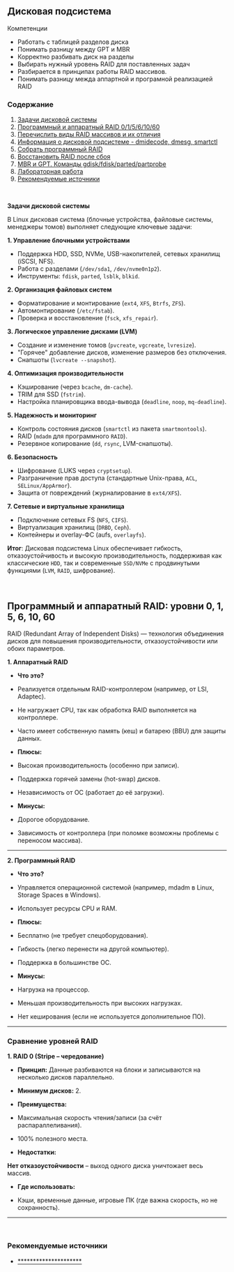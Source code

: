 ## Дисковая подсистема

Компетенции

- Работать с таблицей разделов диска
- Понимать разницу между GPT и MBR
- Корректно разбивать диск на разделы
- Выбирать нужный уровень RAID для поставленных задач
- Разбирается в принципах работы RAID массивов.
- Понимать разницу межда аппартной и програмной реализацией RAID


### <a name='toc'>Содержание</a>

1. [Задачи дисковой системы](#1)
2. [Программный и аппаратный RAID 0/1/5/6/10/60](#2)
3. [Перечислить виды RAID массивов и их отличия](#3)
4. [Информация о дисковой подсистеме - dmidecode, dmesg, smartctl](#4)
5. [Собрать программный RAID](#5)
6. [Восстановить RAID после сбоя](#6)
7. [MBR и GPT. Команды gdisk/fdisk/parted/partprobe](#7)
8. [Лабораторная работа](#8)
9. [Рекомендуемые источники](#recommended_sources)


<br>

**<a name='1'>Задачи дисковой системы</a>**

В Linux дисковая система (блочные устройства, файловые системы, менеджеры томов) выполняет следующие ключевые задачи:

**1. Управление блочными устройствами**

- Поддержка HDD, SSD, NVMe, USB-накопителей, сетевых хранилищ (iSCSI, NFS).
- Работа с разделами (`/dev/sda1`, `/dev/nvme0n1p2`).
- Инструменты: `fdisk`, `parted`, `lsblk`, `blkid`.

**2. Организация файловых систем**

- Форматирование и монтирование (`ext4`, `XFS`, `Btrfs`, `ZFS`).
- Автомонтирование (`/etc/fstab`).
- Проверка и восстановление (`fsck`, `xfs_repair`).

**3. Логическое управление дисками (LVM)**

- Создание и изменение томов (`pvcreate`, `vgcreate`, `lvresize`).
- "Горячее" добавление дисков, изменение размеров без отключения.
- Снапшоты (`lvcreate --snapshot`).

**4. Оптимизация производительности**

- Кэширование (через `bcache`, `dm-cache`).
- TRIM для SSD (`fstrim`).
- Настройка планировщика ввода-вывода (`deadline`, `noop`, `mq-deadline`).

**5. Надежность и мониторинг**

- Контроль состояния дисков (`smartctl` из пакета `smartmontools`).
- RAID (`mdadm` для программного `RAID`).
- Резервное копирование (`dd`, `rsync`, LVM-снапшоты).

**6. Безопасность**

- Шифрование (LUKS через `cryptsetup`).
- Разграничение прав доступа (стандартные Unix-права, `ACL`, `SELinux/AppArmor`).
- Защита от повреждений (журналирование в `ext4/XFS`).

**7. Сетевые и виртуальные хранилища**

- Подключение сетевых FS (`NFS`, `CIFS`).
- Виртуализация хранилищ (`DRBD`, `Ceph`).
- Контейнеры и overlay-ФС (aufs, `overlayfs`).

**Итог**: Дисковая подсистема Linux обеспечивает гибкость, отказоустойчивость и высокую производительность, поддерживая как классические `HDD`, так и современные `SSD/NVMe` с продвинутыми функциями (`LVM`, `RAID`, шифрование).



<br>

## <a name='1'>Программный и аппаратный RAID: уровни 0, 1, 5, 6, 10, 60</a>

RAID (Redundant Array of Independent Disks) — технология объединения дисков для повышения производительности, отказоустойчивости или обоих параметров.

**1. Аппаратный RAID**

- **Что это?**
- Реализуется отдельным RAID-контроллером (например, от LSI, Adaptec).
- Не нагружает CPU, так как обработка RAID выполняется на контроллере.
- Часто имеет собственную память (кеш) и батарею (BBU) для защиты данных.

- **Плюсы:**
- Высокая производительность (особенно при записи).
- Поддержка горячей замены (hot-swap) дисков.
- Независимость от ОС (работает до её загрузки).

- **Минусы:**
- Дорогое оборудование.
- Зависимость от контроллера (при поломке возможны проблемы с переносом массива).


<hr>

**2. Программный RAID**

- **Что это?**
- Управляется операционной системой (например, mdadm в Linux, Storage Spaces в Windows).
- Использует ресурсы CPU и RAM.

- **Плюсы:**
- Бесплатно (не требует спецоборудования).
- Гибкость (легко перенести на другой компьютер).
- Поддержка в большинстве ОС.

- **Минусы:**
- Нагрузка на процессор.
- Меньшая производительность при высоких нагрузках.
- Нет кеширования (если не используется дополнительное ПО).


<hr>

### Сравнение уровней RAID

**1. RAID 0 (Stripe – чередование)**
- **Принцип:** Данные разбиваются на блоки и записываются на несколько дисков параллельно.
- **Минимум дисков:** 2.

- **Преимущества:**

- Максимальная скорость чтения/записи (за счёт распараллеливания).
- 100% полезного места.

- **Недостатки:**

**Нет отказоустойчивости** – выход одного диска уничтожает весь массив.

- **Где использовать:**

- Кэши, временные данные, игровые ПК (где важна скорость, но не сохранность).


<hr>



<br>

### <a name='recommended_sources'>Рекомендуемые источники</a>

- [*********************](https://kernel.ubuntu.com/mainline/)
